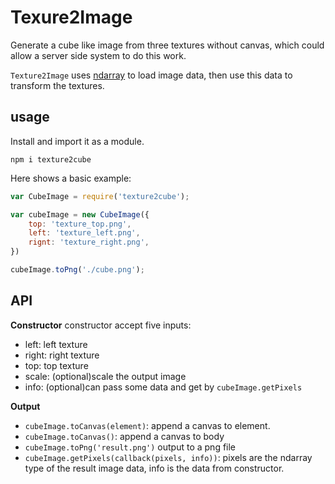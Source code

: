 # Texure2Image

Generate a cube like image from three textures without canvas, which could allow a server side system to do this work.

`Texture2Image` uses [ndarray](https://github.com/scijs/ndarray) to load image data, then use this data to transform the textures.

## usage 

Install and import it as a module. 
```
npm i texture2cube 
```

Here shows a basic example: 
```js
var CubeImage = require('texture2cube');

var cubeImage = new CubeImage({
    top: 'texture_top.png',
    left: 'texture_left.png',
    rignt: 'texture_right.png',
})

cubeImage.toPng('./cube.png');
```

## API

**Constructor**
constructor accept five inputs:
- left: left texture
- right: right texture
- top: top texture
- scale: (optional)scale the output image
- info: (optional)can pass some data and get by `cubeImage.getPixels`

**Output**

- `cubeImage.toCanvas(element)`: append a canvas to element.
- `cubeImage.toCanvas()`: append a canvas to body
- `cubeImage.toPng('result.png')` output to a png file  
- `cubeImage.getPixels(callback(pixels, info))`: pixels are the ndarray type of the result image data, info is the data from constructor. 
